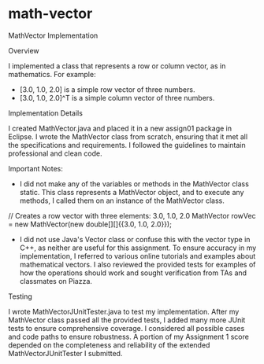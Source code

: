 # math-vector

MathVector Implementation

Overview

I implemented a class that represents a row or column vector, as in mathematics. For example:

- [3.0, 1.0, 2.0] is a simple row vector of three numbers.
- [3.0, 1.0, 2.0]^T is a simple column vector of three numbers.
  
Implementation Details

I created MathVector.java and placed it in a new assign01 package in Eclipse. I wrote the MathVector class from scratch, ensuring that it met all the specifications and requirements. I followed the guidelines to maintain professional and clean code.

Important Notes:

- I did not make any of the variables or methods in the MathVector class static. This class represents a MathVector object, and to execute any methods, I called them on an instance of the MathVector class.


// Creates a row vector with three elements: 3.0, 1.0, 2.0
MathVector rowVec = new MathVector(new double[][]{{3.0, 1.0, 2.0}});


- I did not use Java's Vector class or confuse this with the vector type in C++, as neither are useful for this assignment.
To ensure accuracy in my implementation, I referred to various online tutorials and examples about mathematical vectors. I also reviewed the provided tests for examples of how the operations should work and sought verification from TAs and classmates on Piazza.

Testing

I wrote MathVectorJUnitTester.java to test my implementation. After my MathVector class passed all the provided tests, I added many more JUnit tests to ensure comprehensive coverage. I considered all possible cases and code paths to ensure robustness. A portion of my Assignment 1 score depended on the completeness and reliability of the extended MathVectorJUnitTester I submitted.

